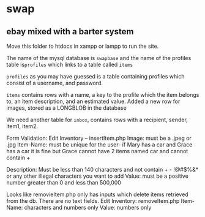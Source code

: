 # swap #
## ebay mixed with a barter system ##

Move this folder to htdocs in xampp or lampp to run the site.

The name of the mysql database is `swapbase` and the name of the profiles table is`profiles` which links to a table called
`items`

`profiles` as you may have guessed is a table containing profiles which consist of a username, and password.

`items` contains rows with a name, a key to the profile which the item belongs to, an item description, and an estimated value. Added a new row for images, stored as a LONGBLOB in the database 

We need another table for `inbox`, contains rows with a recipient, sender, item1, item2. 

Form Validation:
Edit Inventory – insertItem.php
Image: must be a .jpeg or .jpg
Item-Name: must be unique for the user- if Mary has a car and Grace has a car it is fine but Grace cannot have 2 items named car and cannot contain +

Description: Must  be less than 140 characters and not contain + - !@#$%&* or any other illegal characters you want to add
Value: must be a positive number greater than 0 and less than 500,000

Looks like removieItem.php only has inputs which delete items retrieved from the db. There are no text fields. 
Edit Inventory: removeItem.php
Item-Name: characters and numbers only
Value: numbers only
